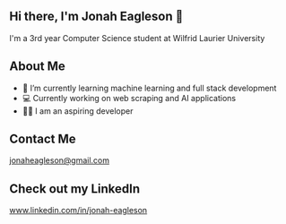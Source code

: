 ## Hi there, I'm Jonah Eagleson 👋

I'm a 3rd year Computer Science student at Wilfrid Laurier University

## About Me
- 🌱 I’m currently learning machine learning and full stack development
- 💻 Currently working on web scraping and AI applications
- 👨‍💻 I am an aspiring developer

## Contact Me
jonaheagleson@gmail.com

## Check out my LinkedIn
www.linkedin.com/in/jonah-eagleson
